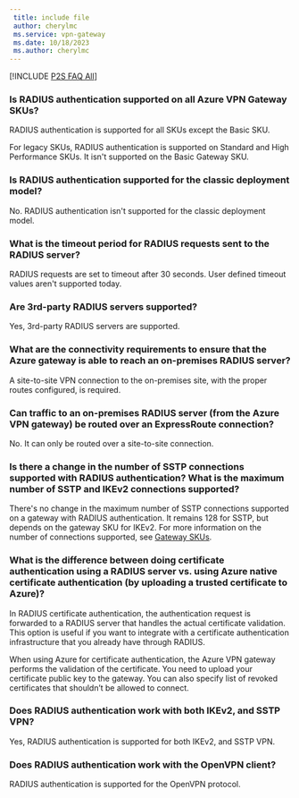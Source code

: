 ```yaml
---
 title: include file
 author: cherylmc
 ms.service: vpn-gateway
 ms.date: 10/18/2023
 ms.author: cherylmc
---
```

[!INCLUDE [P2S FAQ All](vpn-gateway-faq-p2s-all-include.md)]

### Is RADIUS authentication supported on all Azure VPN Gateway SKUs?

RADIUS authentication is supported for all SKUs except the Basic SKU.

For legacy SKUs, RADIUS authentication is supported on Standard and High Performance SKUs. It isn't supported on the Basic Gateway SKU.

### Is RADIUS authentication supported for the classic deployment model?

No. RADIUS authentication isn't supported for the classic deployment model.

### What is the timeout period for RADIUS requests sent to the RADIUS server?

RADIUS requests are set to timeout after 30 seconds. User defined timeout values aren't supported today.

### Are 3rd-party RADIUS servers supported?

Yes, 3rd-party RADIUS servers are supported.

### What are the connectivity requirements to ensure that the Azure gateway is able to reach an on-premises RADIUS server?

A site-to-site VPN connection to the on-premises site, with the proper routes configured, is required.

### Can traffic to an on-premises RADIUS server (from the Azure VPN gateway) be routed over an ExpressRoute connection?

No. It can only be routed over a site-to-site connection.

### Is there a change in the number of SSTP connections supported with RADIUS authentication? What is the maximum number of SSTP and IKEv2 connections supported?

There's no change in the maximum number of SSTP connections supported on a gateway with RADIUS authentication. It remains 128 for SSTP, but depends on the gateway SKU for IKEv2. For more information on the number of connections supported, see [Gateway SKUs](../articles/vpn-gateway/vpn-gateway-about-vpngateways.md#gwsku).

### What is the difference between doing certificate authentication using a RADIUS server vs. using Azure native certificate authentication (by uploading a trusted certificate to Azure)?

In RADIUS certificate authentication, the authentication request is forwarded to a RADIUS server that handles the actual certificate validation. This option is useful if you want to integrate with a certificate authentication infrastructure that you already have through RADIUS.

When using Azure for certificate authentication, the Azure VPN gateway performs the validation of the certificate. You need to upload your certificate public key to the gateway. You can also specify list of revoked certificates that shouldn’t be allowed to connect.

### Does RADIUS authentication work with both IKEv2, and SSTP VPN?

Yes, RADIUS authentication is supported for both IKEv2, and SSTP VPN.

### Does RADIUS authentication work with the OpenVPN client?

RADIUS authentication is supported for the OpenVPN protocol.